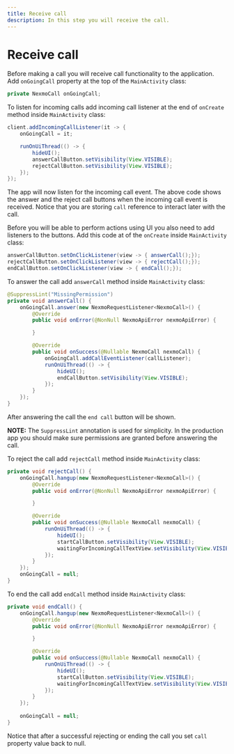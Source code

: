 ```yaml
---
title: Receive call
description: In this step you will receive the call.
---
```


# Receive call

Before making a call you will receive call functionality to the application. Add `onGoingCall` property at the top of the `MainActivity` class:

```java
private NexmoCall onGoingCall;
```

To listen for incoming calls add incoming call listener at the end of `onCreate` method inside `MainActivity` class:

```java
client.addIncomingCallListener(it -> {
    onGoingCall = it;

    runOnUiThread(() -> {
        hideUI();
        answerCallButton.setVisibility(View.VISIBLE);
        rejectCallButton.setVisibility(View.VISIBLE);
    });
});
```

The app will now listen for the incoming call event. The above code shows the answer and the reject call buttons when the incoming call event is received. Notice that you are storing `call` reference to interact later with the call.

Before you will be able to perform actions using UI you also need to add listeners to the buttons. Add this code at of the `onCreate` inside `MainActivity` class:

```java
answerCallButton.setOnClickListener(view -> { answerCall();});
rejectCallButton.setOnClickListener(view -> { rejectCall();});
endCallButton.setOnClickListener(view -> { endCall();});
```

To answer the call add `answerCall` method inside `MainActivity` class:

```java
@SuppressLint("MissingPermission")
private void answerCall() {
    onGoingCall.answer(new NexmoRequestListener<NexmoCall>() {
        @Override
        public void onError(@NonNull NexmoApiError nexmoApiError) {

        }

        @Override
        public void onSuccess(@Nullable NexmoCall nexmoCall) {
            onGoingCall.addCallEventListener(callListener);
            runOnUiThread(() -> {
                hideUI();
                endCallButton.setVisibility(View.VISIBLE);
            });
        }
    });
}
```

After answering the call the `end call` button will be shown.

**NOTE:** The `SuppressLint` annotation is used for simplicity. In the production app you should make sure permissions are granted before answering the call.

To reject the call add `rejectCall` method inside `MainActivity` class:

```java
private void rejectCall() {
    onGoingCall.hangup(new NexmoRequestListener<NexmoCall>() {
        @Override
        public void onError(@NonNull NexmoApiError nexmoApiError) {

        }

        @Override
        public void onSuccess(@Nullable NexmoCall nexmoCall) {
            runOnUiThread(() -> {
                hideUI();
                startCallButton.setVisibility(View.VISIBLE);
                waitingForIncomingCallTextView.setVisibility(View.VISIBLE);
            });
        }
    });
    onGoingCall = null;
}
```

To end the call add `endCall` method inside `MainActivity` class:

```java
private void endCall() {
    onGoingCall.hangup(new NexmoRequestListener<NexmoCall>() {
        @Override
        public void onError(@NonNull NexmoApiError nexmoApiError) {

        }

        @Override
        public void onSuccess(@Nullable NexmoCall nexmoCall) {
            runOnUiThread(() -> {
                hideUI();
                startCallButton.setVisibility(View.VISIBLE);
                waitingForIncomingCallTextView.setVisibility(View.VISIBLE);
            });
        }
    });
    
    onGoingCall = null;
}
```

Notice that after a successful rejecting or ending the call you set `call` property value back to null.
